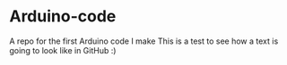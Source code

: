# Arduino-code
A repo for the first Arduino code I make 
This is a test to see how a text is going to look like in GitHub :) 
